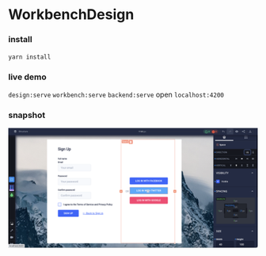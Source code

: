 # WorkbenchDesign

### install
`yarn install`

### live demo
`design:serve`
`workbench:serve`
`backend:serve`
open `localhost:4200`

### snapshot
![snapshot](snapshot.png)
